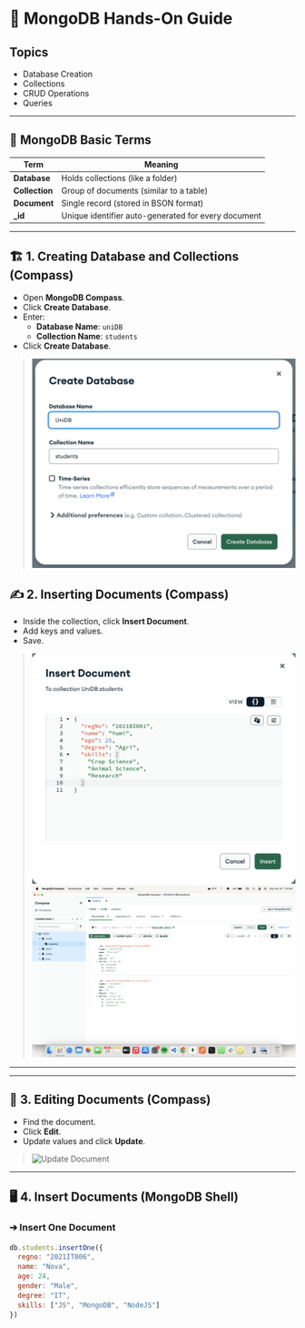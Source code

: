 # 🍃 MongoDB Hands-On Guide

## Topics
- Database Creation
- Collections
- CRUD Operations
- Queries

---

## 🧩 MongoDB Basic Terms

| Term         | Meaning |
|--------------|---------|
| **Database** | Holds collections (like a folder) |
| **Collection** | Group of documents (similar to a table) |
| **Document** | Single record (stored in BSON format) |
| **_id**      | Unique identifier auto-generated for every document |

---

## 🏗️ 1. Creating Database and Collections (Compass)

- Open **MongoDB Compass**.
- Click **Create Database**.
- Enter:
  - **Database Name**: `uniDB`
  - **Collection Name**: `students`
- Click **Create Database**.

> ![Create DB](Outputs/1.CreateDB.png)



## ✍️ 2. Inserting Documents (Compass)

- Inside the collection, click **Insert Document**.
- Add keys and values.
- Save.

> ![Insert Document](Outputs/2.InsertDoc.png)
> ![Insert Document](Outputs/3.png)

---
---

## 📝 3. Editing Documents (Compass)

- Find the document.
- Click **Edit**.
- Update values and click **Update**.

> ![Update Document](path/to/5.update.png)

---

## 🖥️ 4. Insert Documents (MongoDB Shell)

### ➔ Insert One Document
```javascript
db.students.insertOne({
  regno: "2021IT006",
  name: "Nova",
  age: 24,
  gender: "Male",
  degree: "IT",
  skills: ["JS", "MongoDB", "NodeJS"]
})
